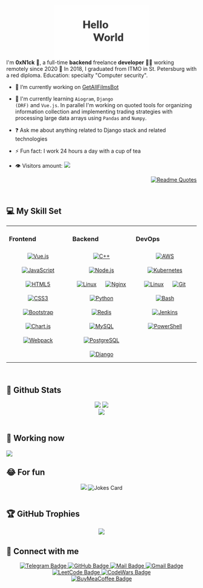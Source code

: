 <div align="center">
  <img src="https://github.com/0xN1ck/0xN1ck/blob/main/hello_world.gif?raw=true" align="center" style="width: 50%" />
</div>   
  

<div align="left">
  I'm <b>0xN1ck</b> 👋, a full-time <b>backend</b> freelance <b>developer</b> 👨‍💻 working remotely since 2020 🚀 
  In 2018, I graduated from ITMO in St. Petersburg with a red diploma. Education:
  specialty "Computer security".
</div>  
  

- 🔭 I’m currently working on [GetAllFilmsBot](https://github.com/0xN1ck/GetAllFilmsBot)  
  

- 🌱 I'm currently learning <code>Aiogram</code>, <code>Django (DRF)</code> and <code>Vue.js</code>. In parallel I'm working on quoted tools for organizing information collection and implementing trading strategies with processing large data arrays using <code>Pandas</code> and <code>Numpy</code>.  
  

- ❓ Ask me about anything related to Django stack and related technologies  
  
  
- ⚡ Fun fact: I work 24 hours a day with a cup of tea  


- 👁️ Visitors amount: <img src="https://komarev.com/ghpvc/?username=0xN1ck&&style=blue" />


<div align="right">
  <p>
    <a href="https://github.com/piyushsuthar/github-readme-quotes"><img src="https://quotes-github-readme.vercel.app/api?type=horizontal&amp;theme=dark" alt="Readme    Quotes"></a>
  </p>
</div>

<br/>  


## 💻 My Skill Set  
<table><tr><td valign="top" width="33%">

### Frontend  
<div align="center">  
  <a href="https://vuejs.org/" target="_blank"><img style="margin: 10px" src="https://profilinator.rishav.dev/skills-assets/vuejs-original-wordmark.svg" alt="Vue.js" height="50" /></a>  
  <a href="https://www.javascript.com/" target="_blank"><img style="margin: 10px" src="https://profilinator.rishav.dev/skills-assets/javascript-original.svg" alt="JavaScript" height="50" /></a>  
  <a href="https://en.wikipedia.org/wiki/HTML5" target="_blank"><img style="margin: 10px" src="https://profilinator.rishav.dev/skills-assets/html5-original-wordmark.svg" alt="HTML5" height="50" /></a>  
  <a href="https://www.w3schools.com/css/" target="_blank"><img style="margin: 10px" src="https://profilinator.rishav.dev/skills-assets/css3-original-wordmark.svg" alt="CSS3" height="50" /></a>  
  <a href="https://getbootstrap.com/docs/3.4/javascript/" target="_blank"><img style="margin: 10px" src="https://profilinator.rishav.dev/skills-assets/bootstrap-plain.svg" alt="Bootstrap" height="50" /></a>  
  <a href="https://www.chartjs.org/" target="_blank"><img style="margin: 10px" src="https://profilinator.rishav.dev/skills-assets/logo-title.svg" alt="Chart.js" height="50" /></a>  
  <a href="https://webpack.js.org/" target="_blank"><img style="margin: 10px" src="https://profilinator.rishav.dev/skills-assets/webpack-original.svg" alt="Webpack" height="50" /></a>  
</div>

</td><td valign="top" width="33%">



### Backend  
<div align="center">  
<a href="https://www.cplusplus.com/" target="_blank"><img style="margin: 10px" src="https://profilinator.rishav.dev/skills-assets/cplusplus-original.svg" alt="C++" height="50" /></a>  
<a href="https://nodejs.org/" target="_blank"><img style="margin: 10px" src="https://profilinator.rishav.dev/skills-assets/nodejs-original-wordmark.svg" alt="Node.js" height="50" /></a>  
<a href="https://www.linux.org/" target="_blank"><img style="margin: 10px" src="https://profilinator.rishav.dev/skills-assets/linux-original.svg" alt="Linux" height="50" /></a>  
<a href="https://www.nginx.com/" target="_blank"><img style="margin: 10px" src="https://profilinator.rishav.dev/skills-assets/nginx-original.svg" alt="Nginx" height="50" /></a>  
<a href="https://www.python.org/" target="_blank"><img style="margin: 10px" src="https://profilinator.rishav.dev/skills-assets/python-original.svg" alt="Python" height="50" /></a>  
<a href="https://redis.io/" target="_blank"><img style="margin: 10px" src="https://profilinator.rishav.dev/skills-assets/redis-original-wordmark.svg" alt="Redis" height="50" /></a>  
<a href="https://www.mysql.com/" target="_blank"><img style="margin: 10px" src="https://profilinator.rishav.dev/skills-assets/mysql-original-wordmark.svg" alt="MySQL" height="50" /></a>  
<a href="https://www.postgresql.org/" target="_blank"><img style="margin: 10px" src="https://profilinator.rishav.dev/skills-assets/postgresql-original-wordmark.svg" alt="PostgreSQL" height="50" /></a>  
<a href="https://www.djangoproject.com/" target="_blank"><img style="margin: 10px" src="https://profilinator.rishav.dev/skills-assets/django-original.svg" alt="Django" height="50" /></a>  
</div>

</td><td valign="top" width="33%">



### DevOps  
<div align="center">  
<a href="https://aws.amazon.com/" target="_blank"><img style="margin: 10px" src="https://profilinator.rishav.dev/skills-assets/amazonwebservices-original-wordmark.svg" alt="AWS" height="50" /></a>  
<a href="https://kubernetes.io/" target="_blank"><img style="margin: 10px" src="https://profilinator.rishav.dev/skills-assets/kubernetes-icon.svg" alt="Kubernetes" height="50" /></a>  
<a href="https://www.linux.org/" target="_blank"><img style="margin: 10px" src="https://profilinator.rishav.dev/skills-assets/linux-original.svg" alt="Linux" height="50" /></a>  
<a href="https://github.com/" target="_blank"><img style="margin: 10px" src="https://profilinator.rishav.dev/skills-assets/git-scm-icon.svg" alt="Git" height="50" /></a>  
<a href="https://www.gnu.org/software/bash/" target="_blank"><img style="margin: 10px" src="https://profilinator.rishav.dev/skills-assets/gnu_bash-icon.svg" alt="Bash" height="50" /></a>  
<a href="https://www.jenkins.io/" target="_blank"><img style="margin: 10px" src="https://profilinator.rishav.dev/skills-assets/jenkins-icon.svg" alt="Jenkins" height="50" /></a>  
<a href="https://docs.microsoft.com/en-us/powershell/" target="_blank"><img style="margin: 10px" src="https://profilinator.rishav.dev/skills-assets/powershell.png" alt="PowerShell" height="50" /></a>  
</div>

</td></tr></table>  

<br/>  



## 🧮 Github Stats  


<div align="center">
  <img src="https://github-readme-stats.vercel.app/api?username=0xN1ck&show_icons=true&theme=default#gh-light-mode-only">
  <img src="https://streak-stats.demolab.com/?user=0xN1ck">  
</div>
<div align="center">
  <img src="https://metrics.lecoq.io/0xN1ck">    
</div>

<br/>  

## 🏡 Working now

  <a href="https://github.com/0xN1ck/GetAllFilmsBot">
    <img align="center" src="https://github-readme-stats.vercel.app/api/pin/?username=0xN1ck&repo=GetAllFilmsBot" />
  </a>

## 😂 For fun

<div align="center">
  <img src="https://github.com/0xN1ck/0xN1ck/blob/output/github-contribution-grid-snake.gif"> 
  <img src="https://readme-jokes.vercel.app/api" alt="Jokes Card" />
</div>

<br/>

## 🏆 GitHub Trophies

<div align="center">
  <img src="https://github-profile-trophy.vercel.app/?username=0xN1ck&margin-w=15">
</div>




## 📩 Connect with me  

<div id="badges" align="center">
  <a href="https://t.me/Nicknames">
    <img src="https://img.shields.io/badge/Telegram-nicknames-blue?style=plastic&logo=Telegram" alt="Telegram Badge"/>
  </a>
  <a href="https://github.com/0xN1ck">
    <img src="https://img.shields.io/badge/GitHub-nicknames-black?style=plastic&logo=github" alt="GitHub Badge"/>
  </a>
  <a href="mailto:alex97ander@mail.com">
    <img src="https://img.shields.io/badge/Mail.Ru-alex97ander-blue?style=plastic&logo=Mail.Ru" alt="Mail Badge"/>
  </a>
  <a href="mailto:alex97ander97@gmail.com">
    <img src="https://img.shields.io/badge/Gmail-alex97ander97-red?style=plastic&logo=Gmail" alt="Gmail Badge"/>
  </a>
</div>

<div id="badges" align="center">
  <a href="https://leetcode.com/0xN1ck/">
    <img src="https://img.shields.io/badge/LeetCode-0xN1ck-red?style=plastic&logo=LeetCode" alt="LeetCode Badge"/>
  </a>
  <a href="https://www.codewars.com/users/0xN1ck">
    <img src="https://img.shields.io/badge/CodeWars-0xN1ck-black?style=plastic&logo=CodeWars" alt="CodeWars Badge"/>
  </a>
</div>

<div id="badges" align="center">
  <a href="https://www.buymeacoffee.com/0xN1ck">
    <img src="https://img.shields.io/badge/BuyMeaCoffee-0xN1ck-orange?style=plastic&logo=buymeacoffee" alt="BuyMeaCoffee Badge"/>
  </a>
</div>

